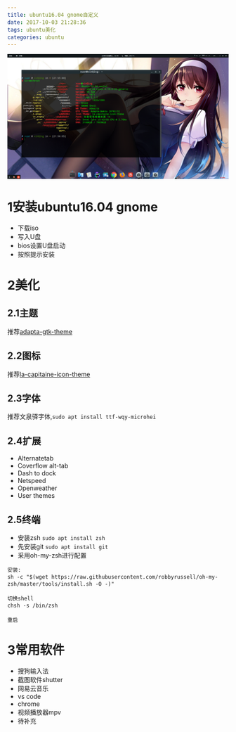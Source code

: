 ```yaml
---
title: ubuntu16.04 gnome自定义
date: 2017-10-03 21:28:36
tags: ubuntu美化
categories: ubuntu
---
```


![界面展示](https://raw.githubusercontent.com/xuanbo/blog/master/source/images/myUbuntu/show.png)

# 1安装ubuntu16.04 gnome

* 下载iso
* 写入U盘
* bios设置U盘启动
* 按照提示安装

# 2美化

## 2.1主题

推荐[adapta-gtk-theme](https://github.com/adapta-project/adapta-gtk-theme)

## 2.2图标

推荐[la-capitaine-icon-theme](https://github.com/keeferrourke/la-capitaine-icon-theme)

## 2.3字体

推荐文泉驿字体,`sudo apt install ttf-wqy-microhei`

## 2.4扩展

* Alternatetab
* Coverflow alt-tab
* Dash to dock
* Netspeed
* Openweather
* User themes

## 2.5终端

* 安装zsh
`sudo apt install zsh`
* 先安装git
`sudo apt install git`
* 采用oh-my-zsh进行配置
```
安装:
sh -c "$(wget https://raw.githubusercontent.com/robbyrussell/oh-my-zsh/master/tools/install.sh -O -)"

切换shell
chsh -s /bin/zsh

重启
```

# 3常用软件

* 搜狗输入法
* 截图软件shutter
* 网易云音乐
* vs code
* chrome
* 视频播放器mpv
* 待补充